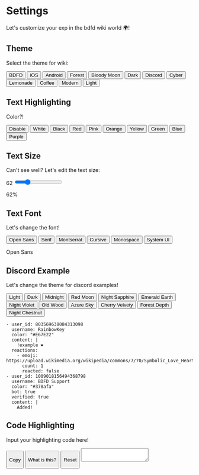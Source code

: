# Settings
Let's customize your exp in the bdfd wiki world 🌍!

<link rel="stylesheet" href="./settings.css">

<div class="settingembed">
  <h2>Theme</h2>
  <p>Select the theme for wiki:</p>
  <div class="themebuttons">
    <button id="bdfd" class="tbutton">BDFD</button>
    <button id="ios" class="tbutton">iOS</button>
    <button id="android" class="tbutton">Android</button>
    <button id="forest" class="tbutton">Forest</button>
    <button id="bloody-moon" class="tbutton">Bloody Moon</button>
    <button id="dark" class="tbutton">Dark</button>
    <button id="discord" class="tbutton">Discord</button>
    <button id="cyber" class="tbutton">Cyber</button>
    <button id="lemonade" class="tbutton">Lemonade</button>
    <button id="coffee" class="tbutton">Coffee</button>
    <button id="modern" class="tbutton">Modern</button>
    <button id="light" class="tbutton">Light</button>
  </div>
</div>

<div class="settingembed">
  <h2>Text Highlighting</h2>
  <p>Color?!</p>
  <div class="texthighbuttons">
    <button id="high-none" onClick="changeTextHigh()" class="hbutton">Disable</button>
    <button id="high-white" onClick="changeTextHigh()" class="hbutton">White</button>
    <button id="high-black" onClick="changeTextHigh()" class="hbutton">Black</button>
    <button id="high-red" onClick="changeTextHigh()" class="hbutton">Red</button>
    <button id="high-pink" onClick="changeTextHigh()" class="hbutton">Pink</button>
    <button id="high-orange" onClick="changeTextHigh()" class="hbutton">Orange</button>
    <button id="high-yellow" onClick="changeTextHigh()" class="hbutton">Yellow</button>
    <button id="high-green" onClick="changeTextHigh()" class="hbutton">Green</button>
    <button id="high-blue" onClick="changeTextHigh()" class="hbutton">Blue</button>
    <button id="high-purple" onClick="changeTextHigh()" class="hbutton">Purple</button>
  </div>
</div>

<div class="settingembed">
  <h2>Text Size</h2>
  <p>Can't see well? Let's edit the text size:</p>
  <div class="textsizebuttons">
    <label id="display-size">62</label>
    <input type="range" id="textsize" min="50" max="100" value="62" oninput="changeFontSize()"/>
    <p id="default-is">62%</p>
  </div>
</div>

<div class="settingembed">
  <h2>Text Font</h2>
  <p>Let's change the font!</p>
  <div class="textfontbuttons">
  	<button id="font1" class="fbutton" onClick="changeTextFont()">Open Sans</button>
    <button id="font2" class="fbutton" onClick="changeTextFont()">Serif</button>
  	<button id="font3" class="fbutton" onClick="changeTextFont()">Montserrat</button>
  	<button id="font4" class="fbutton" onClick="changeTextFont()">Cursive</button>
  	<button id="font5" class="fbutton" onClick="changeTextFont()">Monospace</button>
  	<button id="font6" class="fbutton" onClick="changeTextFont()">System UI</button>
    <p id="default-is">Open Sans</p>
  </div>
</div>

<div class="settingembed">
  <h2>Discord Example</h2>
  <p>Let's change the theme for discord examples!</p>
  <div class="discordexamplebuttons">
    <button id="light-button" class="dbutton" onClick="changeDiscordTheme()">
      <div class="display-color" id="light"></div>
      <div class="display-text">Light</div>
    </button>
    <button id="dark-button" class="dbutton" onClick="changeDiscordTheme()">
      <div class="display-color" id="dark"></div>
      <div class="display-text">Dark</div>
    </button>
    <button id="midnight-button" class="dbutton" onClick="changeDiscordTheme()">
      <div class="display-color" id="midnight"></div>
      <div class="display-text">Midnight</div>
    </button>
    <button id="redmoon-button" class="dbutton" onClick="changeDiscordTheme()">
      <div class="display-color" id="redmoon"></div>
      <div class="display-text">Red Moon</div>
    </button>
    <button id="nightsapphire-button" class="dbutton" onClick="changeDiscordTheme()">
      <div class="display-color" id="nightsapphire"></div>
      <div class="display-text">Night Sapphire</div>
    </button>
    <button id="emeraldearth-button" class="dbutton" onClick="changeDiscordTheme()">
      <div class="display-color" id="emeraldearth"></div>
      <div class="display-text">Emerald Earth</div>
    </button>
    <button id="nightviolet-button" class="dbutton" onClick="changeDiscordTheme()">
      <div class="display-color" id="nightviolet"></div>
      <div class="display-text">Night Violet</div>
    </button>
    <button id="oldwood-button" class="dbutton" onClick="changeDiscordTheme()">
      <div class="display-color" id="oldwood"></div>
      <div class="display-text">Old Wood</div>
    </button>
    <button id="azuresky-button" class="dbutton" onClick="changeDiscordTheme()">
      <div class="display-color" id="azuresky"></div>
      <div class="display-text">Azure Sky</div>
    </button>
    <button id="cherryvelvety-button" class="dbutton" onClick="changeDiscordTheme()">
      <div class="display-color" id="cherryvelvety"></div>
      <div class="display-text">Cherry Velvety</div>
    </button>
    <button id="forestdepth-button" class="dbutton" onClick="changeDiscordTheme()">
      <div class="display-color" id="forestdepth"></div>
      <div class="display-text">Forest Depth</div>
    </button>
    <button id="nightchestnut-button" class="dbutton" onClick="changeDiscordTheme()">
      <div class="display-color" id="nightchestnut"></div>
      <div class="display-text">Night Chestnut</div>
    </button>
  </div>
</div>

``` discord yaml
- user_id: 803569638084313098
  username: RainbowKey
  color: "#E67E22"
  content: |
    !example ❤️
  reactions:
    - emoji: https://upload.wikimedia.org/wikipedia/commons/7/70/Symbolic_Love_Heart.png
      count: 1
      reacted: false
- user_id: 1009018156494368798
  username: BDFD Support
  color: "#378afa"
  bot: true
  verified: true
  content: |
    Added!
```

<div class="settingembed">
  <h2>Code Highlighting</h2>
  <p>Input your  highlighting code here!</p>
  <div class="codehighlighting">
    <button id="copyHG" onClick="copyHGInput()" class="hgButton">
      <p><i class="fa fa-clipboard" aria-hidden="true"></i> Copy</p>
    </button>
    <button class="hgButton">
      <p><i class="fa fa-book" aria-hidden="true"></i> What is this?</p>
    </button>
    <button id="resetHG" onClick="resetHGInput()" class="hgButton">
      <p><i class="fa fa-refresh" aria-hidden="true"></i> Reset</p>
    </button>
    <textarea id="jsonhginput"></textarea>
  </div>
</div>